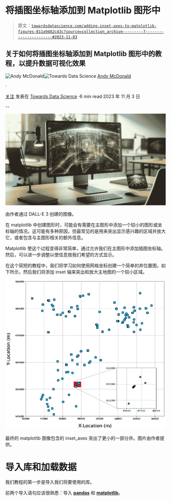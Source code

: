 # 将插图坐标轴添加到 Matplotlib 图形中

> 原文：[`towardsdatascience.com/adding-inset-axes-to-matplotlib-figures-811a9482c43c?source=collection_archive---------7-----------------------#2023-11-03`](https://towardsdatascience.com/adding-inset-axes-to-matplotlib-figures-811a9482c43c?source=collection_archive---------7-----------------------#2023-11-03)

## 关于如何将插图坐标轴添加到 Matplotlib 图形中的教程，以提升数据可视化效果

[](https://andymcdonaldgeo.medium.com/?source=post_page-----811a9482c43c--------------------------------)![Andy McDonald](https://andymcdonaldgeo.medium.com/?source=post_page-----811a9482c43c--------------------------------)[](https://towardsdatascience.com/?source=post_page-----811a9482c43c--------------------------------)![Towards Data Science](https://towardsdatascience.com/?source=post_page-----811a9482c43c--------------------------------) [Andy McDonald](https://andymcdonaldgeo.medium.com/?source=post_page-----811a9482c43c--------------------------------)

·

[关注](https://medium.com/m/signin?actionUrl=https%3A%2F%2Fmedium.com%2F_%2Fsubscribe%2Fuser%2F9c280f85f15c&operation=register&redirect=https%3A%2F%2Ftowardsdatascience.com%2Fadding-inset-axes-to-matplotlib-figures-811a9482c43c&user=Andy+McDonald&userId=9c280f85f15c&source=post_page-9c280f85f15c----811a9482c43c---------------------post_header-----------) 发表在 [Towards Data Science](https://towardsdatascience.com/?source=post_page-----811a9482c43c--------------------------------) ·6 min read·2023 年 11 月 3 日[](https://medium.com/m/signin?actionUrl=https%3A%2F%2Fmedium.com%2F_%2Fvote%2Ftowards-data-science%2F811a9482c43c&operation=register&redirect=https%3A%2F%2Ftowardsdatascience.com%2Fadding-inset-axes-to-matplotlib-figures-811a9482c43c&user=Andy+McDonald&userId=9c280f85f15c&source=-----811a9482c43c---------------------clap_footer-----------)

--

[](https://medium.com/m/signin?actionUrl=https%3A%2F%2Fmedium.com%2F_%2Fbookmark%2Fp%2F811a9482c43c&operation=register&redirect=https%3A%2F%2Ftowardsdatascience.com%2Fadding-inset-axes-to-matplotlib-figures-811a9482c43c&source=-----811a9482c43c---------------------bookmark_footer-----------)![](img/c2611dd7ee8b182f605f24f27231806c.png)

由作者通过 DALL-E 3 创建的图像。

在 matplotlib 中创建图形时，可能会有需要在主图形中添加一个较小的图形或坐标轴的情况。这可能有多种原因，但最常见的是用来突出显示感兴趣的区域并放大它，或者包含与主图形相关的额外信息。

Matplotlib 使这个过程变得非常简单，通过允许我们在主图形中添加插图坐标轴。然后，可以进一步调整以使信息按我们希望的方式显示。

在这个简短的教程中，我们将学习如何使用网格坐标创建一个简单的井位置图，如下所示。然后我们将添加 inset 轴来突出和放大主地图的一个较小区域。

![](img/9dba1000ac81fb72734b47a229dbfb3c.png)

最终的 matplotlib 图像包含的 inset_axes 突出了更小的一部分井。图片由作者提供。

# 导入库和加载数据

我们教程的第一步是导入我们将要使用的库。

前两个导入语句应该很熟悉：导入 [**pandas**](https://pandas.pydata.org/) 和 [**matplotlib**](https://matplotlib.org/stable/)。
